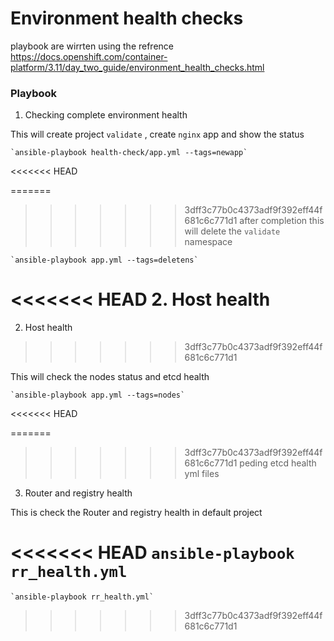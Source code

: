 # Environment health checks

playbook are wirrten using the refrence https://docs.openshift.com/container-platform/3.11/day_two_guide/environment_health_checks.html

### Playbook
1. Checking complete environment health

This will create project `validate` , create `nginx` app and show the status 

    `ansible-playbook health-check/app.yml --tags=newapp`
<<<<<<< HEAD

=======
    
>>>>>>> 3dff3c77b0c4373adf9f392eff44f681c6c771d1
after completion this will delete the `validate` namespace

    `ansible-playbook app.yml --tags=deletens`


<<<<<<< HEAD
2. Host health 
=======
2. Host health
>>>>>>> 3dff3c77b0c4373adf9f392eff44f681c6c771d1

This will check the nodes status and etcd health

    `ansible-playbook app.yml --tags=nodes`
<<<<<<< HEAD

=======
    
>>>>>>> 3dff3c77b0c4373adf9f392eff44f681c6c771d1
peding etcd health yml files

3. Router and registry health

This is check the Router and registry health in default project

<<<<<<< HEAD
    `ansible-playbook rr_health.yml`
=======
    `ansible-playbook rr_health.yml`
>>>>>>> 3dff3c77b0c4373adf9f392eff44f681c6c771d1
